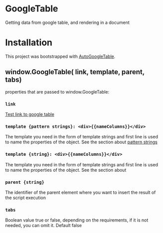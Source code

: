 # GoogleTable

Getting data from google table, and rendering in a document

# Installation

<!-- tabs = true/false // adds the name of sheets to the tab buttons;
link = link to google table ('https://docs.google.com/spreadsheets/d/14-jNTfF24BWJ72r6hKumpsqJ0q8LCjccDMzKCtHepe4/htmlview");
template { pattern strings } = `<div>{{nameColumns}}</div>` // the first line is used to name the properties of the object;
parent { string } = Parent element selector

window.GoogleTable(
link,
template,
parent,
tabs
) -->

This project was bootstrapped with [AutoGoogleTable](https://github.com/STAVRIDOS93/GoogleTable).

## window.GoogleTable( link, template, parent, tabs)

properties that are passed to window.GoogleTable:

### `link`

[Test link to google table](https://docs.google.com/spreadsheets/d/14-jNTfF24BWJ72r6hKumpsqJ0q8LCjccDMzKCtHepe4/htmlview)

### `template {pattern strings}: <div>{{nameColumns}}</div>`

The template you need in the form of template strings and first line is used to name the properties of the object.
See the section about [pattern strings](`<div>{{nameColumns}}</div>`)

### `template {string}: <div>{{nameColumns}}</div>`

The template you need in the form of template strings and first line is used to name the properties of the object.
See the section about

### `parent {string}`

The identifier of the parent element where you want to insert the result of the script execution

### `tabs`

Boolean value true or false, depending on the requirements, if it is not needed, you can omit it.
Default false
